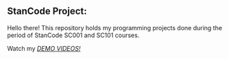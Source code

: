 ## StanCode Project:
Hello there!
This repository holds my programming projects done during the period of StanCode SC001 and SC101 courses.

Watch my *[DEMO VIDEOS!](https://www.youtube.com/watch?v=8BaBB4ew3rc&list=PLBUA6MDlxgss1ghG-oUCf0J882ipc3JvY&ab_channel=%E9%99%B3%E9%9F%8B%E5%BB%B7)*
